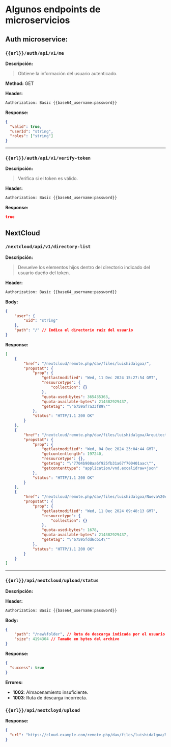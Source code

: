 # Algunos endpoints de microservicios

## **Auth microservice:**

### `{{url}}/auth/api/v1/me`

**Descripción:**

> Obtiene la información del usuario autenticado.

**Method:** GET

**Header:**

```bash
Authorization: Basic {{base64_username:password}}
```

**Response:**

```json
{
  "valid": true,
  "userId": "string",
  "roles": ["string"]
}
```

---

### `{{url}}/auth/api/v1/verify-token`

**Descripción:**

> Verifica si el token es válido.

**Header:**

```bash
Authorization: Basic {{base64_username:password}}
```

**Response:**

```json
true
```

## **NextCloud**

### `/nextcloud/api/v1/directory-list`

**Descripción:**

> Devuelve los elementos hijos dentro del directorio indicado del usuario dueño del token.

**Header:**

```bash
Authorization: Basic {{base64_username:password}}
```

**Body:**

```json
{
    "user": {
        "uid": "string"
    },
    "path": "/" // Indica el directorio raíz del usuario
}
```

**Response:**

```json
[
    {
        "href": "/nextcloud/remote.php/dav/files/luishidalgoa/",
        "propstat": {
            "prop": {
                "getlastmodified": "Wed, 11 Dec 2024 15:27:54 GMT",
                "resourcetype": {
                    "collection": {}
                },
                "quota-used-bytes": 365435363,
                "quota-available-bytes": 214382929437,
                "getetag": "\"6759af7a33f89\""
            },
            "status": "HTTP/1.1 200 OK"
        }
    },
    {
        "href": "/nextcloud/remote.php/dav/files/luishidalgoa/Arquitectura.excalidraw",
        "propstat": {
            "prop": {
                "getlastmodified": "Wed, 04 Dec 2024 23:04:44 GMT",
                "getcontentlength": 197240,
                "resourcetype": {},
                "getetag": "\"7704b908aa6f925fb31a67f700401aac\"",
                "getcontenttype": "application/vnd.excalidraw+json"
            },
            "status": "HTTP/1.1 200 OK"
        }
    },
    {
        "href": "/nextcloud/remote.php/dav/files/luishidalgoa/Nueva%20carpeta/",
        "propstat": {
            "prop": {
                "getlastmodified": "Wed, 11 Dec 2024 09:48:13 GMT",
                "resourcetype": {
                    "collection": {}
                },
                "quota-used-bytes": 1678,
                "quota-available-bytes": 214382929437,
                "getetag": "\"67595fdd6cb14\""
            },
            "status": "HTTP/1.1 200 OK"
        }
    }
]
```

---

### `{{url}}/api/nextcloud/upload/status`

**Descripción:**

> 
**Header:**

```bash
Authorization: Basic {{base64_username:password}}
```

**Body:**

```json
{
    "path": "/new%folder", // Ruta de descarga indicada por el usuario
    "size": 4194304 // Tamaño en bytes del archivo
}
```

**Response:**

```json
{
  "success": true
}
```

**Errores:**

- **1002**: Almacenamiento insuficiente.
- **1003**: Ruta de descarga incorrecta.

### `{{url}}/api/nextcloyd/upload`

**Response:**

```json
{
  "url": "https://cloud.example.com/remote.php/dav/files/luishidalgoa/My%20Folder/My%20File.mp3"
}
```